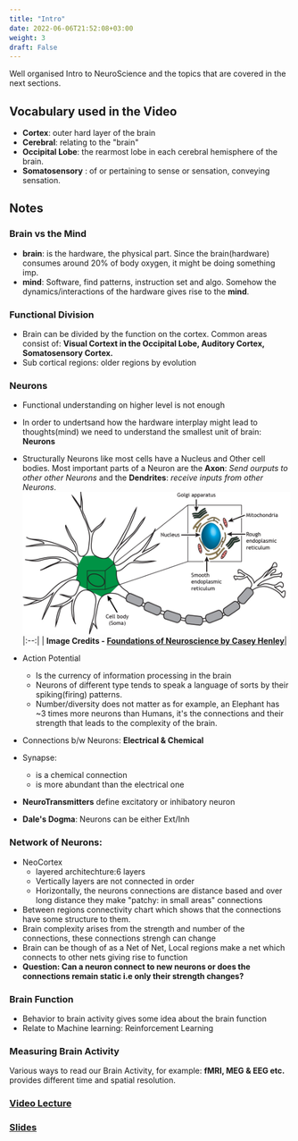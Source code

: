 ```yaml
---
title: "Intro"
date: 2022-06-06T21:52:08+03:00
weight: 3
draft: False
---
```


Well organised Intro to NeuroScience and the topics that are covered in the next sections.

## Vocabulary used in the Video

* **Cortex**: outer hard layer of the brain
* **Cerebral**: relating to the "brain"
* **Occipital Lobe**: the rearmost lobe in each cerebral hemisphere of the brain.
* **Somatosensory** : of or pertaining to sense or sensation, conveying sensation.

## Notes

### Brain vs the Mind
- **brain**: is the hardware, the physical part. Since the brain(hardware) consumes around 20% of body oxygen, it might be doing something imp.
- **mind**: Software, find patterns, instruction set and algo. Somehow the dynamics/interactions of the hardware gives rise to the **mind**.
### Functional Division
- Brain can be divided by the function on the cortex. Common areas consist of: **Visual Cortext in the Occipital Lobe, Auditory Cortex, Somatosensory Cortex.**
- Sub cortical regions: older regions by evolution
### Neurons
- Functional understanding on higher level is not enough
- In order to undertsand how the hardware interplay might lead to thoughts(mind) we need to understand the smallest unit of brain: **Neurons**
- Structurally Neurons like most cells have a Nucleus and Other cell bodies. Most important parts of a Neuron are the **Axon**: *Send ourputs to other other Neurons* and the **Dendrites**: *receive inputs from other Neurons*.
![Neuron Structure](images/Soma.png)
|:--:|
| <b>Image Credits - [Foundations of Neuroscience by Casey Henley](https://openbooks.lib.msu.edu/neuroscience/)</b>|

- Action Potential 
    - Is the currency of information processing in the brain
    - Neurons of different type tends to speak a language of sorts by their spiking(firing) patterns.
    - Number/diversity does not matter as for example, an Elephant has ~3 times more neurons than Humans, it's the connections and their strength that leads to the complexity of the brain.
- Connections b/w Neurons: **Electrical & Chemical**
- Synapse:
    - is a chemical connection
    - is more abundant than the electrical one
- **NeuroTransmitters** define excitatory or inhibatory neuron
- **Dale's Dogma**: Neurons can be either Ext/Inh

### Network of Neurons: 
- NeoCortex
    - layered architechture:6 layers
    - Vertically layers are not connected in order
    - Horizontally, the neurons connections are distance based and over long distance they make "patchy: in small areas" connections
 - Between regions connectivity chart which shows that the connections have some structure to them.
 - Brain complexity arises from the strength and number of the connections, these connections strengh can change
 - Brain can be though of as a Net of Net, Local regions make a net which connects to other nets giving rise to function
 - **Question: Can a neuron connect to new neurons or does the connections remain static i.e only their strength changes?**

### Brain Function
- Behavior to brain activity gives some idea about the brain function
- Relate to Machine learning: Reinforcement Learning

### Measuring Brain Activity
Various ways to read our Brain Activity, for example: **fMRI, MEG & EEG etc.** provides different time and spatial resolution.

### [Video Lecture](https://youtube.com/watch?v=F8gTfydUFjc)
### [Slides](https://compneuro.neuromatch.io/tutorials/W0D0_NeuroVideoSeries/student/W0D0_Tutorial2.html#)